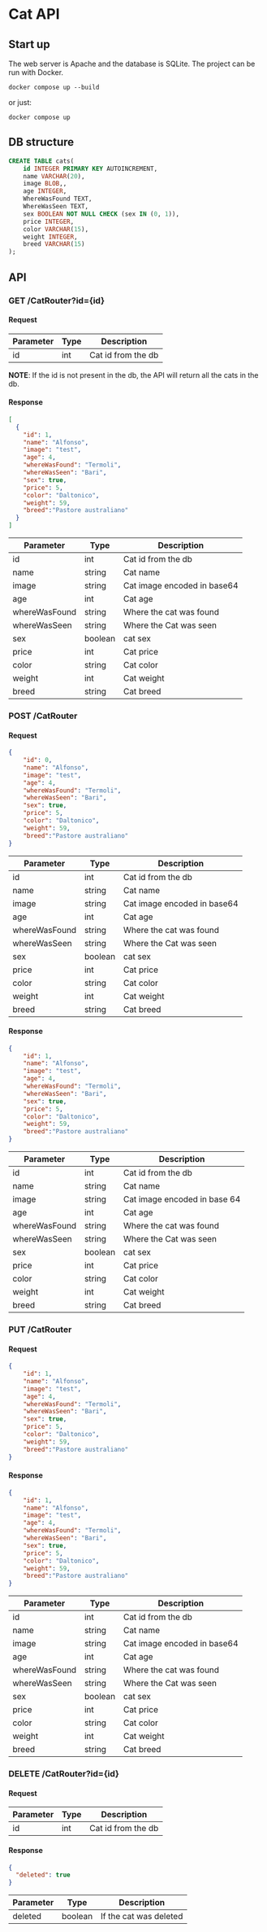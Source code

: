# Cat API 

## Start up
The web server is Apache and the database is SQLite.
The project can be run with Docker.

    docker compose up --build

or just:

    docker compose up

## DB structure
```sql
CREATE TABLE cats(
    id INTEGER PRIMARY KEY AUTOINCREMENT,
    name VARCHAR(20),
    image BLOB,,
    age INTEGER,
    WhereWasFound TEXT,
    WhereWasSeen TEXT,
    sex BOOLEAN NOT NULL CHECK (sex IN (0, 1)),
    price INTEGER,
    color VARCHAR(15),
    weight INTEGER,
    breed VARCHAR(15)
);
```

## API

### GET /CatRouter?id={id}

#### Request
| Parameter | Type | Description        |
|-----------|------|--------------------|
| id        | int  | Cat id from the db |

**NOTE**: If the id is not present in the db,
the API will return all the cats in the db.

#### Response
```json
[
  {
    "id": 1,
    "name": "Alfonso",
    "image": "test",
    "age": 4,
    "whereWasFound": "Termoli",
    "whereWasSeen": "Bari",
    "sex": true,
    "price": 5,
    "color": "Daltonico",
    "weight": 59,
    "breed":"Pastore australiano"
  }
]
```

| Parameter     | Type    | Description                 |
|---------------|---------|-----------------------------|
| id            | int     | Cat id from the db          |
| name          | string  | Cat name                    |
| image         | string  | Cat image encoded in base64 |
| age           | int     | Cat age                     |
| whereWasFound | string  | Where the cat was found     |
| whereWasSeen  | string  | Where the Cat was seen      |
| sex           | boolean | cat sex                     |
| price         | int     | Cat price                   |
| color         | string  | Cat color                   |
| weight        | int     | Cat weight                  |
| breed         | string  | Cat breed                   |

### POST /CatRouter

#### Request
```json
{
    "id": 0,
    "name": "Alfonso",
    "image": "test",
    "age": 4,
    "whereWasFound": "Termoli",
    "whereWasSeen": "Bari",
    "sex": true,
    "price": 5,
    "color": "Daltonico",
    "weight": 59,
    "breed":"Pastore australiano"
}
```

| Parameter     | Type    | Description                 |
|---------------|---------|-----------------------------|
| id            | int     | Cat id from the db          |
| name          | string  | Cat name                    |
| image         | string  | Cat image encoded in base64 |
| age           | int     | Cat age                     |
| whereWasFound | string  | Where the cat was found     |
| whereWasSeen  | string  | Where the Cat was seen      |
| sex           | boolean | cat sex                     |
| price         | int     | Cat price                   |
| color         | string  | Cat color                   |
| weight        | int     | Cat weight                  |
| breed         | string  | Cat breed                   |

#### Response

```json
{
    "id": 1,
    "name": "Alfonso",
    "image": "test",
    "age": 4,
    "whereWasFound": "Termoli",
    "whereWasSeen": "Bari",
    "sex": true,
    "price": 5,
    "color": "Daltonico",
    "weight": 59,
    "breed":"Pastore australiano"  
}
```

| Parameter     | Type    | Description                  |
|---------------|---------|------------------------------|
| id            | int     | Cat id from the db           |
| name          | string  | Cat name                     |
| image         | string  | Cat image encoded in base 64 |
| age           | int     | Cat age                      |
| whereWasFound | string  | Where the cat was found      |
| whereWasSeen  | string  | Where the Cat was seen       |
| sex           | boolean | cat sex                      |
| price         | int     | Cat price                    |
| color         | string  | Cat color                    |
| weight        | int     | Cat weight                   |
| breed         | string  | Cat breed                    |

### PUT /CatRouter

#### Request
```json
{
    "id": 1,
    "name": "Alfonso",
    "image": "test",
    "age": 4,
    "whereWasFound": "Termoli",
    "whereWasSeen": "Bari",
    "sex": true,
    "price": 5,
    "color": "Daltonico",
    "weight": 59,
    "breed":"Pastore australiano"
}
```

#### Response

```json
{
    "id": 1,
    "name": "Alfonso",
    "image": "test",
    "age": 4,
    "whereWasFound": "Termoli",
    "whereWasSeen": "Bari",
    "sex": true,
    "price": 5,
    "color": "Daltonico",
    "weight": 59,
    "breed":"Pastore australiano"
}
```

| Parameter     | Type    | Description                 |
|---------------|---------|-----------------------------|
| id            | int     | Cat id from the db          |
| name          | string  | Cat name                    |
| image         | string  | Cat image encoded in base64 |
| age           | int     | Cat age                     |
| whereWasFound | string  | Where the cat was found     |
| whereWasSeen  | string  | Where the Cat was seen      |
| sex           | boolean | cat sex                     |
| price         | int     | Cat price                   |
| color         | string  | Cat color                   |
| weight        | int     | Cat weight                  |
| breed         | string  | Cat breed                   |

### DELETE /CatRouter?id={id}

#### Request
| Parameter | Type | Description        |
|-----------|------|--------------------|
| id        | int  | Cat id from the db |

#### Response
```json
{
  "deleted": true
}
```

| Parameter | Type    | Description            |
|-----------|---------|------------------------|
| deleted   | boolean | If the cat was deleted |

